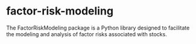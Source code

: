 # factor-risk-modeling
The FactorRiskModeling package is a Python library designed to facilitate the modeling and analysis of factor risks associated with stocks.
